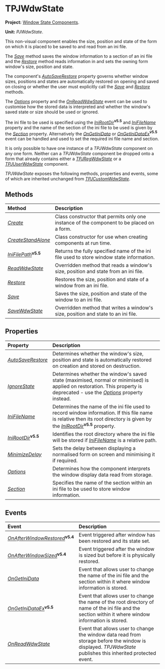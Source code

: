 # TPJWdwState #

**Project:** [Window State Components](WindowStateComponents.md).

**Unit:** _PJWdwState_.

This non-visual component enables the size, position and state of the form on which it is placed to be saved to and read from an ini file.

The _[Save](TPJWdwStateSave.md)_ method saves the window information to a section of an ini file and the _[Restore](TPJWdwStateRestore.md)_ method reads information in and sets the owning form window's size, position and state.

The component's _[AutoSaveRestore](TPJCustomWdwStateAutoSaveRestore.md)_ property governs whether window sizes, positions and states are automatically restored on opening and saved on closing or whether the user must explicitly call the _[Save](TPJWdwStateSave.md)_ and _[Restore](TPJWdwStateRestore.md)_ methods.

The _[Options](TPJCustomWdwStateOptions.md)_ property and the _[OnReadWdwState](TPJCustomWdwStateOnReadWdwState.md)_ event can be used to customise how the stored data is interpreted and whether the window's saved state or size should be used or ignored.

The ini file to be used is specified using the _[IniRootDir](TPJWdwStateIniRootDir.md)_**<sup>v5.5</sup>** and _[IniFileName](TPJWdwStateIniFileName.md)_ property and the name of the section of the ini file to be used is given by the _[Section](TPJWdwStateSection.md)_ property. Alternatively the _[OnGetIniData](TPJWdwStateOnGetIniData.md)_ or _[OnGetIniDataEx](TPJWdwStateOnGetIniDataEx.md)_**<sup>v5.5</sup>** event can be handled and used to set the required ini file name and section.

It is only possible to have one instance of a _TPJWdwState_ component on any one form. Neither can a _TPJWdwState_ component be dropped onto a form that already contains either a _[TPJRegWdwState](TPJRegWdwState.md)_ or a _[TPJUserWdwState](TPJUserWdwState.md)_ component.

_TPJWdwState_ exposes the following methods, properties and events, some of which are inherited unchanged from _[TPJCustomWdwState](TPJCustomWdwState.md)_.

## Methods ##

| **Method** | **Description** |
|:-----------|:----------------|
| _[Create](TPJCustomWdwStateCreate.md)_ | Class constructor that permits only one instance of the component to be placed on a form. |
| _[CreateStandAlone](TPJCustomWdwStateCreateStandAlone.md)_ | Class constructor for use when creating components at run time. |
| _[IniFilePath](TPJWdwStateIniFilePath.md)_**<sup>v5.5</sup>** | Returns the fully specified name of the ini file used to store window state information. |
| _[ReadWdwState](TPJWdwStateReadWdwState.md)_ | Overridden method that reads a window's size, position and state from an ini file. |
| _[Restore](TPJWdwStateRestore.md)_ | Restores the size, position and state of a window from an ini file. |
| _[Save](TPJWdwStateSave.md)_ | Saves the size, position and state of the window to an ini file. |
| _[SaveWdwState](TPJWdwStateSaveWdwState.md)_ | Overridden method that writes a window's size, position and state to an ini file. |

## Properties ##

| **Property** | **Description** |
|:-------------|:----------------|
| _[AutoSaveRestore](TPJCustomWdwStateAutoSaveRestore.md)_ | Determines whether the window's size, position and state is automatically restored on creation and stored on destruction. |
| _[IgnoreState](TPJCustomWdwStateIgnoreState.md)_ | Determines whether the window's saved state (maximised, normal or minimised) is applied on restoration. This property is deprecated - use the _[Options](TPJCustomWdwStateOptions.md)_ property instead. |
| _[IniFileName](TPJWdwStateIniFileName.md)_ | Determines the name of the ini file used to record window information. If this file name is relative then its root directory is given by the _[IniRootDir](TPJWdwStateIniRootDir.md)_**<sup>v5.5</sup>** property. |
| _[IniRootDir](TPJWdwStateIniRootDir.md)_**<sup>v5.5</sup>** | Identifies the root directory where the ini file will be stored if _[IniFileName](TPJWdwStateIniFileName.md)_ is a relative path. |
| _[MinimizeDelay](TPJCustomWdwStateMinimizeDelay.md)_ | Sets the delay between displaying a normalised form on screen and minimising it if required. |
| _[Options](TPJCustomWdwStateOptions.md)_ | Determines how the component interprets the window display data read from storage. |
| _[Section](TPJWdwStateSection.md)_ | Specifies the name of the section within an ini file to be used to store window information. |

## Events ##

| **Event** | **Description** |
|:----------|:----------------|
| _[OnAfterWindowRestored](TPJCustomWdwStateOnAfterWindowRestored.md)_**<sup>v5.4</sup>** | Event triggered after window has been restored and its state set. |
| _[OnAfterWindowSized](TPJCustomWdwStateOnAfterWindowSized.md)_**<sup>v5.4</sup>** | Event triggered after the window is sized but before it is physically restored. |
| _[OnGetIniData](TPJWdwStateOnGetIniData.md)_ | Event that allows user to change the name of the ini file and the section within it where window information is stored. |
| _[OnGetIniDataEx](TPJWdwStateOnGetIniDataEx.md)_**<sup>v5.5</sup>** | Event that allows user to change the name of the root directory of name of the ini file and the section within it where window information is stored. |
| _[OnReadWdwState](TPJCustomWdwStateOnReadWdwState.md)_ | Event that allows user to change the window data read from storage before the window is displayed. _TPJWdwState_ publishes this inherited protected event. |
